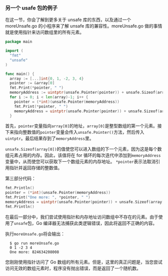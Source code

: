 ### 另一个 usafe 包的例子

在这一节，你会了解到更多关于 unsafe 库的东西，以及通过一个 moreUnsafe.go 的小程序来了解 unsafe 库的兼容性。moreUnsafe.go 做的事情就是使用指针来访问数组里的所有元素。

```Go
package main

import (
  "fmt"
  "unsafe"
)

func main() {
  array := [...]int{0, 1, -2, 3, 4}
  pointer := &array[0]
  fmt.Print(*pointer, " ")
  memoryAddress := uintptr(unsafe.Pointer(pointer)) + unsafe.Sizeof(array[0])
  for i := 0; i < len(array)-1; i++ {
    pointer = (*int)(unsafe.Pointer(memoryAddress))
    fmt.Print(*pointer, " ")
    memoryAddress = uintptr(unsafe.Pointer(pointer)) + unsafe.Sizeof(array[0])
  }
```

首先，`pointer`变量指向`array[0]`的地址，`array[0]`是整型数组的第一个元素。接下来指向整数值的`pointer`变量会传入`unsafe.Pointer()`方法，然后传入`uintptr`。最后结果存到了`memoryAddress`里。

`unsafe.Sizeof(array[0])`的值使您可以进入数组的下一个元素，因为这是每个数组元素占用的内存。因此，该值将在 for 循环的每次迭代中添加到`memoryAddress`变量中，从而使您可以获取下一个数组元素的内存地址。 `*pointer`表示法取消引用指针并返回存储的整数值。

第三部分代码：

```Go
fmt.Println()
pointer = (*int)(unsafe.Pointer(memoryAddress))
fmt.Print("One more: ", *pointer, " ")
memoryAddress = uintptr(unsafe.Pointer(pointer)) + unsafe.Sizeof(array[0])
fmt.Println()
```

在最后一部分中，我们尝试使用指针和内存地址访问数组中不存在的元素。由于使用了`unsafe`包，Go 编译器无法捕获此类逻辑错误，因此将返回不正确的内容。

执行`moreUnsafe.go`将会输出：

```shell
  $ go run moreUnsafe.go
  0 1 -2 3 4
  One more: 824634208008
```

您刚刚使用指针访问了 Go 数组的所有元素。但是，这里的真正问题是，当您尝试访问无效的数组元素时，程序没有抛出错误，而是返回了一个随机数。
